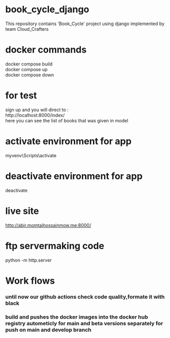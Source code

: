 # book_cycle_django
This repository contains 'Book_Cycle' project using django implemented by team Cloud_Crafters

# docker commands 
docker compose build <br>
docker compose up <br>
docker compose down <br>

# for test 
sign up and you will direct to : <br>
http://localhost:8000/index/ <br>
here you can see the list of books that was given in model <br>

# activate environment for app
myvenv\Scripts\activate

# deactivate environment for app
deactivate

# live site
http://abir.momtajhossainmow.me:8000/

# ftp servermaking code
python -m http.server <br>


# Work flows
### until now our github actions check code quality,formate it with black <br>
### build and pushes the docker images into the docker hub registry autometicly for main and beta versions separately for push on main and develop branch


